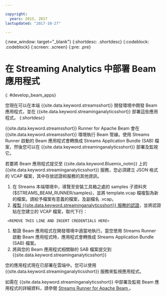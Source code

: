 ```yaml
---

copyright:
  years: 2015, 2017
lastupdated: "2017-10-27"

---
```


<!-- Attribute definitions -->
{:new_window: target="_blank"}
{:shortdesc: .shortdesc}
{:codeblock: .codeblock}
{:screen: .screen}
{:pre: .pre}

# 在 Streaming Analytics 中部署 Beam 應用程式
{: #develop_beam_apps}

您現在可以在本端 {{site.data.keyword.streamsshort}} 開發環境中開發 Beam 應用程式，並在 {{site.data.keyword.streaminganalyticsshort}} 部署這些應用程式。
{:shortdesc}

{{site.data.keyword.streamsshort}} Runner for Apache Beam 會在 {{site.data.keyword.streamsshort}} 環境執行 Beam 管線。使用 Streams Runner 啟動的 Beam 應用程式會轉換成 Streams Application Bundle (SAB) 檔案，然後您可以在 {{site.data.keyword.streaminganalyticsshort}} 部署及監視它。

若要將 Beam 應用程式提交至 {{site.data.keyword.Bluemix_notm}} 上的 {{site.data.keyword.streaminganalyticsshort}} 服務，您必須建立 JSON 格式的 VCAP 檔案，其中存放認證和服務的其他資訊。

1. 在 Streams 本端環境中，導覽至安裝工具箱之處的 samples 子資料夾 ($STREAMS_BEAM_RUNNER/samples)，並將 template.vcap 檔複製為新的檔案。請給予檔案有意義的檔案，及副檔名 .vcap。
1. [複製 {{site.data.keyword.streaminganalyticsshort}} 服務的認證](/docs/services/StreamingAnalytics/r_vcap_services.md)，並將認證貼在您建立的 VCAP 檔案，取代下行：
```
 <REMOVE THIS LINE AND INSERT CREDENTIALS HERE>
 ```
1. 驗證 Beam 應用程式在開發環境中適當地執行。當您使用 Streams Runner 啟動 Beam 應用程式時，應用程式會轉換成 Streams Application Bundle (SAB) 檔案。
1. 將與您的 Beam 應用程式相關聯的 SAB 檔案提交到 {{site.data.keyword.streaminganalyticsshort}}

您的應用程式現在已部署在雲端中。您可以使用 {{site.data.keyword.streaminganalyticsshort}} 服務來監視應用程式。

如需在 {{site.data.keyword.streaminganalyticsshort}} 中部署及監視 Beam 應用程式的詳細資料，請參閱 [Streams Runner for Apache Beam ](https://ibmstreams.github.io/streamsx.documentation/docs/beamrunner/beamrunner-1-intro/)。
